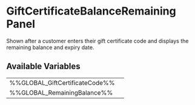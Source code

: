 # <span class="jumptarget"> GiftCertificateBalanceRemaining Panel </span>

Shown after a customer enters their gift certificate code and displays the remaining balance and expiry date.

## <span class="jumptarget"> Available Variables </span>
|||
|---|---|
| %%GLOBAL_GiftCertificateCode%% |
| %%GLOBAL_RemainingBalance%% |
